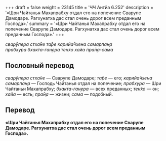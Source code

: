 +++
draft = false
weight = 23145
title = 'ЧЧ Антйа 6.252'
description = '«Шри Чайтанья Махапрабху отдал его на попечение Сварупе Дамодаре. Рагхунатха дас стал очень дорог всем преданным Господа».'
summary = '«Шри Чайтанья Махапрабху отдал его на попечение Сварупе Дамодаре. Рагхунатха дас стал очень дорог всем преданным Господа».'
+++

_сварӯпера стха̄не та̄ре карийа̄чхена самарпан̣а  
прабхура бхакта-ган̣ера тен̇хо хайа пра̄н̣а-сама_

## Пословный перевод

_сварӯпера_ _стха̄не_ — Сварупе Дамодаре; _та̄ре_ — его; _карийа̄чхена_ _самарпан̣а_ — Господь Чайтанья отдал на попечение; _прабхура_ — Шри Чайтаньи Махапрабху; _бхакта_\-_ган̣ера_ — всех преданных; _тен̇хо_ — он; _хайа_ — есть; _пра̄н̣а_ — жизни; _сама_ — подобный.

## Перевод

**«Шри Чайтанья Махапрабху отдал его на попечение Сварупе Дамодаре. Рагхунатха дас стал очень дорог всем преданным Господа».**
